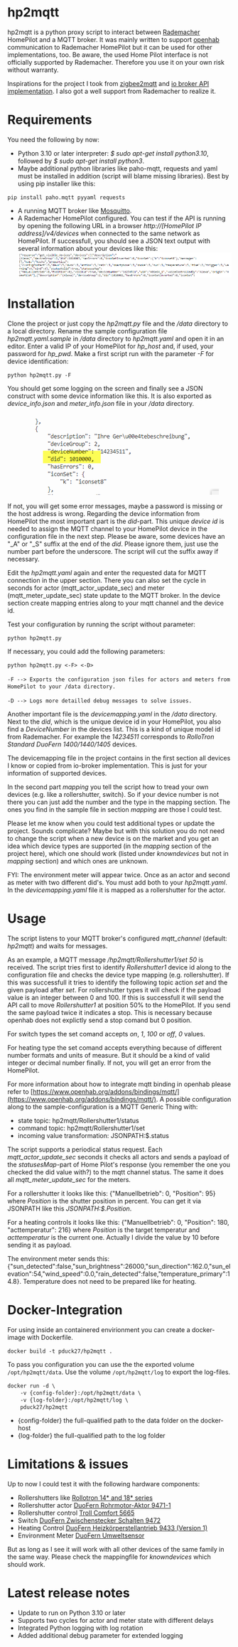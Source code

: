 # hp2mqtt

hp2mqtt is a python proxy script to interact between [Rademacher](www.rademacher.de) HomePilot and a MQTT broker. It was mainly written to support [openhab](https://www.openhab.org/) communication to Rademacher HomePilot but it can be used for other implementations, too.
Be aware, the used Home Pilot interface is not officially supported by Rademacher. Therefore you use it on your own risk without warranty.

Inspirations for the project I took from [zigbee2mqtt](https://github.com/koenkk/zigbee2mqtt) and [io broker API implementation](https://github.com/homecineplexx/ioBroker.homepilot20). I also got a well support from Rademacher to realize it.

# Requirements
You need the following by now:
 - Python 3.10 or later interpreter: *$ sudo apt-get  install python3.10*, followed by *$ sudo apt-get  install python3*.
 - Maybe additional python libraries like paho-mqtt, requests and yaml must be installed in addition (script will blame missing libraries). Best by using pip installer like this: 
```shell script
pip install paho.mqtt pyyaml requests
```
 - A running MQTT broker like [Mosquitto](https://mosquitto.org/).
 - A Rademacher HomePilot configured. You can test if the API is running by opening the following URL in a browser *http://[HomePilot IP address]/v4/devices* when connected to the same network as HomePilot. If successfull, you should see a JSON text output with several information about your devices like this:
 ![device api call](/readme_images/device_api_call.png)


# Installation
Clone the project or just copy the *hp2mqtt.py* file and the */data* directory to a local directory.  Rename the sample configuration file *hp2mqtt.yaml.sample* in */data* directory to *hp2mqtt.yaml* and open it in an editor. Enter a valid IP of your HomePilot for *hp_host* and, if used, your password for *hp_pwd*. Make a first script run with the parameter *-F* for device identification: 
```
python hp2mqtt.py -F
```
You should get some logging on the screen and finally see a JSON construct with some device information like this. It is also exported as *device_info.json* and *meter_info.json* file in your */data* directory.

![device log output](/readme_images/device_log.png)

If not, you will get some error messages, maybe a password is missing or the host address is wrong. 
Regarding the device information from HomePilot the most important part is the *did*-part. This unique *device id* is needed to assign the MQTT channel to your HomePilot device in the configuration file in the next step. 
Please be aware, some devices have an "_A" or "_S" suffix at the end of the *did*. Please ignore them, just use the number part before the underscore. The script will cut the suffix away if necessary.

Edit the *hp2mqtt.yaml* again and enter the requested data for MQTT connection in the upper section. There you can also set the cycle in seconds for actor (mqtt_actor_update_sec) and meter (mqtt_meter_update_sec) state update to the MQTT broker. In the device section create mapping entries along to your mqtt channel and the device id. 

Test your configuration by running the script without parameter:
```shell script
python hp2mqtt.py
```

If necessary, you could add the following parameters:
```
python hp2mqtt.py <-F> <-D>

-F --> Exports the configuration json files for actors and meters from HomePilot to your /data directory.

-D --> Logs more detailled debug messages to solve issues.
```

Another important file is the *devicemapping.yaml* in the */data* directory. Next to the *did*, which is the unique device id in your HomePilot, you also find a *DeviceNumber* in the devices list. This is a kind of unique model id from Rademacher. For example the *14234511* corresponds to *RolloTron Standard DuoFern 1400/1440/1405* devices. 

The devicemapping file in the project contains in the first section all devices I know or copied from io-broker implementation. This is just for your information of supported devices. 

In the second part *mapping* you tell the script how to tread your own devices (e.g. like a rollershutter, switch). So if your device number is not there you can just add the number and the type in the mapping section. The ones you find in the sample file in section *mapping* are those I could test. 

Please let me know when you could test additional types or update the project. Sounds complicate? Maybe but with this solution you do not need to change the script when a new device is on the market and you get an idea which device types are supported (in the *mapping* section of the project here), which one should work (listed under *knowndevices* but not in *mapping* section) and which ones are unknown. 

FYI: The environment meter will appear twice. Once as an actor and second as meter with two different did's. You must add both to your *hp2mqtt.yaml*. In the *devicemapping.yaml*  file it is mapped as a rollershutter for the actor.


# Usage
The script listens to your MQTT broker's configured *mqtt_channel* (default: *hp2mqtt*) and waits for messages.

As an example, a MQTT message */hp2mqtt/Rollershutter1/set 50* is received. The script tries first to identify *Rollershutter1* device id along to the configuration file and checks the device type mapping (e.g. rollershutter). If this was successfull it tries to identify the following topic action *set* and the given payload after *set*. 
For rollershutter types  it will check if the payload value is an integer between 0 and 100. If this is successfull it will send the API call to move *Rollershutter1* at position 50% to the HomePilot. If you send the same payload twice it indicates a stop. This is necessary because openhab does not explictly send a stop comand but 0 position. 

For switch types the set comand accepts *on*, *1*, *100* or *off*, *0* values.

For heating type the set comand accepts everything because of different number formats and units of measure. But it should be a kind of valid integer or decimal number finally. If not, you will get an error from the HomePilot.

For more information about how to integrate mqtt binding in openhab please refer to [https://www.openhab.org/addons/bindings/mqtt/](https://www.openhab.org/addons/bindings/mqtt/). 
A possible configuration along to the sample-configuration is a MQTT Generic Thing with: 
 - state topic: hp2mqtt/Rollershutter1/status
 - command topic: hp2mqtt/Rollershutter1/set
 - incoming value transformation: JSONPATH:$.status

 The script supports a periodical status request. Each *mqtt_actor_update_sec* seconds it checks all actors and sends a payload of the *statusesMap*-part of Home Pilot's response (you remember the one you checked the did value with?) to the mqtt channel status. The same it does all *mqtt_meter_update_sec* for the meters.

 For a rollershutter it looks like this: {"Manuellbetrieb": 0, "Position": 95} where *Position* is the shutter position in percent. You can get it via JSONPATH like this *JSONPATH:$.Position*.

 For a heating controls it looks like this: {"Manuellbetrieb": 0, "Position": 180, "acttemperatur": 216} where *Position* is the target temperatur and *acttemperatur* is the current one. Actually I divide the value by 10 before sending it as payload. 

 The environment meter sends this: {"sun_detected":false,"sun_brightness":26000,"sun_direction":162.0,"sun_elevation":54,"wind_speed":0.0,"rain_detected":false,"temperature_primary":14.8}. Temperature does not need to be prepared like for heating.
 

# Docker-Integration
For using inside an containered envirionment you can create a docker-image with Dockerfile. 
```shell script
docker build -t pduck27/hp2mqtt .
```
To pass you configuration you can use the the exported volume `/opt/hp2mqtt/data`. Use the volume `/opt/hp2mqtt/log` to export the log-files.
```shell script
docker run -d \ 
    -v {config-folder}:/opt/hp2mqtt/data \
    -v {log-folder}:/opt/hp2mqtt/log \ 
    pduck27/hp2mqtt 
```

- {config-folder} the full-qualified path to the data folder on the docker-host
- {log-folder} the full-qualified path to the log folder

# Limitations & issues
Up to now I could test it with the following hardware components:
 - Rollershutters like [Rollotron 14* and 18* series](https://www.rademacher.de/smart-home/produkte/rollotron-standard-duofern-1400-1440-1405?productID=14234511)
 - Rollershutter actor [DuoFern Rohrmotor-Aktor 9471-1](https://www.rademacher.de/smart-home/produkte/rohrmotor-aktor-9471-1?productID=35140662)
 - Rollershutter control [Troll Comfort 5665](https://www.rademacher.de/shop/rollladen-sonnenschutz/steuerung/troll-comfort-duofern-5665-uw)
 - Switch [DuoFern Zwischenstecker Schalten 9472](https://www.rademacher.de/smart-home/produkte/duofern-zwischenstecker-schalten-9472?productID=35001164)
 - Heating Control [DuoFern Heizkörperstellantrieb 9433 (Version 1)](https://www.rademacher.de/smart-home/produkte/duofern-heizkoerperstellantrieb-9433?productID=35003074)
 - Environment Meter [DuoFern Umweltsensor](https://www.rademacher.de/shop/rollladen-sonnenschutz/sensoren/duofern-umweltsensor-9475)
 
 But as long as I see it will work with all other devices of the same family in the same way. Please check the mappingfile for *knowndevices* which should work.
 
 # Latest release notes
 - Update to run on Python 3.10 or later
 - Supports two cycles for actor and meter state with different delays
 - Integrated Python logging with log rotation
 - Added additional debug parameter for extended logging
 
